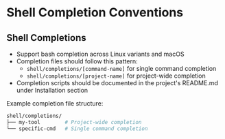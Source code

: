 # Shell Completion Conventions

## Shell Completions

- Support bash completion across Linux variants and macOS
- Completion files should follow this pattern:
  - `shell/completions/[command-name]` for single command completion
  - `shell/completions/[project-name]` for project-wide completion
- Completion scripts should be documented in the project's README.md under Installation section

Example completion file structure:

```bash
shell/completions/
├── my-tool        # Project-wide completion
└── specific-cmd   # Single command completion
```